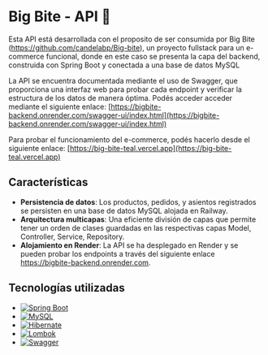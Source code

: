 # Big Bite - API 🍔

Esta API está desarrollada con el proposito de ser consumida por Big Bite (https://github.com/candelabp/Big-bite), un proyecto fullstack para un e-commerce funcional, donde en este caso se presenta la capa del backend, construida con Spring Boot y conectada a una base de datos MySQL

La API se encuentra documentada mediante el uso de Swagger, que proporciona una interfaz web para probar cada endpoint y verificar la estructura de los datos de manera óptima. Podés acceder acceder mediante el siguiente enlace: [https://bigbite-backend.onrender.com/swagger-ui/index.html](https://bigbite-backend.onrender.com/swagger-ui/index.html)

Para probar el funcionamiento del e-commerce, podés hacerlo desde el siguiente enlace: [https://big-bite-teal.vercel.app](https://big-bite-teal.vercel.app)

## Características

- **Persistencia de datos**: Los productos, pedidos, y asientos registrados se persisten en una base de datos MySQL alojada en Railway.
- **Arquitectura multicapas**: Una eficiente división de capas que permite tener un orden de clases guardadas en las respectivas capas Model, Controller, Service, Repository.
- **Alojamiento en Render**: La API se ha desplegado en Render y se pueden probar los endpoints a través del siguiente enlace https://bigbite-backend.onrender.com.

## Tecnologías utilizadas

* [![Spring Boot](https://img.shields.io/badge/Spring_Boot-6DB33F?style=flat&logo=spring&logoColor=white)](https://spring.io/projects/spring-boot)
* [![MySQL](https://img.shields.io/badge/MySQL-4479A1?style=flat&logo=mysql&logoColor=white)](https://www.mysql.com/)
* [![Hibernate](https://img.shields.io/badge/Hibernate-59666C?style=flat&logo=hibernate&logoColor=white)](https://hibernate.org/)
* [![Lombok](https://img.shields.io/badge/Lombok-2C2C2C?style=flat)](https://projectlombok.org/)
* [![Swagger](https://img.shields.io/badge/Swagger-85EA2D?style=flat&logo=swagger&logoColor=white)](https://swagger.io/)
